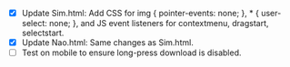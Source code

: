 - [x] Update Sim.html: Add CSS for img { pointer-events: none; }, * { user-select: none; }, and JS event listeners for contextmenu, dragstart, selectstart.
- [x] Update Nao.html: Same changes as Sim.html.
- [ ] Test on mobile to ensure long-press download is disabled.

